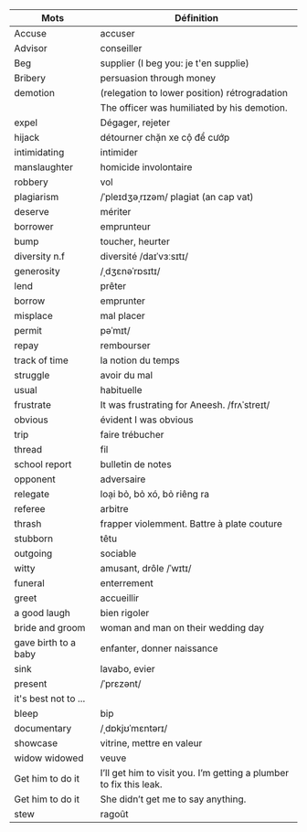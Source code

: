 Mots    				| Définition
---     				| ---
Accuse  				| accuser
Advisor 				| conseiller
Beg 					| supplier (I beg you: je t'en supplie)
Bribery					| persuasion through money
demotion				| (relegation to lower position)	rétrogradation
						| The officer was humiliated by his demotion.
expel					| Dégager, rejeter
hijack					| détourner chặn xe cộ để cướp 
intimidating			| intimider
manslaughter			| homicide involontaire
robbery					| vol
plagiarism  			|  /ˈpleɪdʒəˌrɪzəm/ plagiat (an cap vat)
deserve					| mériter
borrower				| emprunteur
bump					| toucher, heurter
diversity n.f 			| diversité /daɪˈvɜːsɪtɪ/
generosity				|  /ˌdʒɛnəˈrɒsɪtɪ/
lend 					| prêter
borrow 					| emprunter
misplace				| mal placer
permit 					| pəˈmɪt/
repay					| rembourser
track of time 			| la notion du temps
struggle				| avoir du mal 
usual					| habituelle
frustrate				| It was frustrating for Aneesh.  /frʌˈstreɪt/
obvious					| évident I was obvious
trip					| faire trébucher
thread					| fil
school report			| bulletin de notes
opponent				| adversaire
relegate				| loại bỏ, bỏ xó, bỏ riêng ra
referee					| arbitre
thrash					| frapper violemment. Battre à plate couture
stubborn				| têtu
outgoing				| sociable
witty					| amusant, drôle /ˈwɪtɪ/
funeral					| enterrement
greet					| accueillir
a good laugh			| bien rigoler
bride and groom 		| woman and man on their wedding day
gave birth to a baby	| enfanter, donner naissance
sink					| lavabo, evier
present					|  /ˈprɛzənt/
it's best not to ...	|
bleep					| bip
documentary				| /ˌdɒkjʊˈmɛntərɪ/
showcase				| vitrine, mettre en valeur 
widow	widowed			| veuve
Get him to do it 		| I’ll get him to visit you. I’m getting a plumber to fix this leak. 
Get him to do it 		| She didn’t get me to say anything.
stew					| ragoût